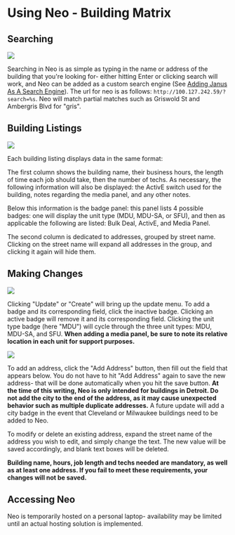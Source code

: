 # Using Neo - Building Matrix

## Searching

![](https://static.slab.com/prod/uploads/329f10f1/posts/images/cV2lD_ynwvF2coTraoFdVGnx.png)

Searching in Neo is as simple as typing in the name or address of the building that you&#39;re looking for- either hitting Enter or clicking search will work, and Neo can be added as a custom search engine (See [Adding Janus As A Search Engine](https://rocketfiber.slab.com/posts/7sicdpiu)). The url for neo is as follows: `http://100.127.242.59/?search=%s`. Neo will match partial matches such as Griswold St and Ambergris Blvd for &quot;gris&quot;.

## Building Listings

![](https://static.slab.com/prod/uploads/329f10f1/posts/images/b53Tv4hQq0nyDm9rVg-Oxm1_.png)

Each building listing displays data in the same format:



The first column shows the building name, their business hours, the length of time each job should take, then the number of techs. As necessary, the following information will also be displayed: the ActivE switch used for the building, notes regarding the media panel, and any other notes.

Below this information is the badge panel: this panel lists 4 possible badges: one will display the unit type (MDU, MDU-SA, or SFU), and then as applicable the following are listed: Bulk Deal, ActivE, and Media Panel.

The second column is dedicated to addresses, grouped by street name. Clicking on the street name will expand all addresses in the group, and clicking it again will hide them.

## Making Changes

![](https://static.slab.com/prod/uploads/329f10f1/posts/images/TA_ql03qJVubLmxL53UpAWqV.png)

Clicking &quot;Update&quot; or &quot;Create&quot; will bring up the update menu. To add a badge and its corresponding field, click the inactive badge. Clicking an active badge will remove it and its corresponding field. Clicking the unit type badge (here &quot;MDU&quot;) will cycle through the three unit types: MDU, MDU-SA, and SFU. **When adding a media panel, be sure to note its relative location in each unit for support purposes.**

![](https://static.slab.com/prod/uploads/329f10f1/posts/images/8QXF7_gc3-8YVDUvXX3bcoWk.png)

To add an address, click the &quot;Add Address&quot; button, then fill out the field that appears below. You do not have to hit &quot;Add Address&quot; again to save the new address- that will be done automatically when you hit the save button. **At the time of this writing, Neo is only intended for buildings in Detroit. Do not add the city to the end of the address, as it may cause unexpected behavior such as multiple duplicate addresses.**  A future update will add a city badge in the event that Cleveland or Milwaukee buildings need to be added to Neo.

To modify or delete an existing address, expand the street name of the address you wish to edit, and simply change the text. The new value will be saved accordingly, and blank text boxes will be deleted.

**Building name, hours, job length and techs needed are mandatory, as well as at least one address. If you fail to meet these requirements, your changes will not be saved.**

## Accessing Neo

Neo is temporarily hosted on a personal laptop- availability may be limited until an actual hosting solution is implemented.
